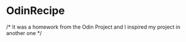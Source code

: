 # OdinRecipe
/* It was a homework from the Odin Project and I inspired my project in another one */
